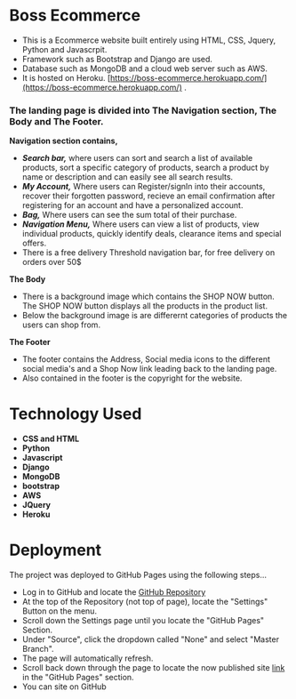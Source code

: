 # Boss Ecommerce

- This is a Ecommerce website built entirely using HTML, CSS, Jquery, Python and Javascrpit.
- Framework such as Bootstrap and Django are used.
- Database such as MongoDB and a cloud web server such as AWS.
- It is hosted on Heroku. [https://boss-ecommerce.herokuapp.com/](https://boss-ecommerce.herokuapp.com/) .

### The landing page is divided into The Navigation section, The Body and The Footer.

 **Navigation section contains,**
 - ***Search bar,*** where users can sort and search a list of available products, sort a specific category of products, search a product by name or description and can easily see all search results.
 - ***My Account,*** Where users can Register/signIn into their accounts, recover their forgotten password, recieve an email confirmation after registering for an account and have a personalized account.
 - ***Bag,*** Where users can see the sum total of their purchase.
 - ***Navigation Menu,*** Where users can view a list of products, view individual products, quickly identify deals, clearance items and special offers.
 - There is a free delivery Threshold navigation bar, for free delivery on orders over 50$
 
 **The Body**
 - There is a background image which contains the SHOP NOW button. The SHOP NOW button displays all the products in the product list.
 - Below the background image is are differernt categories of products the users can shop from.
 
 **The Footer**
 - The footer contains the Address, Social media icons to the different social media's and a Shop Now link leading back to the landing page.
 - Also contained in the footer is the copyright for the website.

# **Technology Used**
- **CSS and HTML**
- **Python**
- **Javascript**
- **Django**
- **MongoDB**
- **bootstrap**
- **AWS**
- **JQuery**
- **Heroku**
 
# **Deployment**
The project was deployed to GitHub Pages using the following steps...

- Log in to GitHub and locate the [GitHub Repository](https://github.com/gerardambe/ecommerce)
- At the top of the Repository (not top of page), locate the "Settings" Button on the menu.
- Scroll down the Settings page until you locate the "GitHub Pages" Section.
- Under "Source", click the dropdown called "None" and select "Master Branch".
- The page will automatically refresh.
- Scroll back down through the page to locate the now published site [link](https://gerardambe.github.io/ecommerce/) in the "GitHub Pages" section.
- You can site on GitHub


